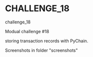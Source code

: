 # CHALLENGE_18
 challenge_18

Modual challenge #18

storing transaction records with PyChain.

Screenshots in folder "screenshots"